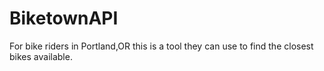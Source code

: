 # BiketownAPI
For bike riders in Portland,OR this is a tool they can use to find the closest bikes available. 
